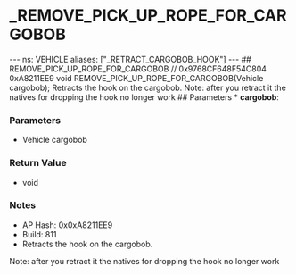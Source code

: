 # _REMOVE_PICK_UP_ROPE_FOR_CARGOBOB

--- ns: VEHICLE aliases: ["_RETRACT_CARGOBOB_HOOK"] --- ## REMOVE_PICK_UP_ROPE_FOR_CARGOBOB  // 0x9768CF648F54C804 0xA8211EE9 void REMOVE_PICK_UP_ROPE_FOR_CARGOBOB(Vehicle cargobob);  Retracts the hook on the cargobob. Note: after you retract it the natives for dropping the hook no longer work  ## Parameters * **cargobob**:

### Parameters
* Vehicle cargobob

### Return Value
* void

### Notes
* AP Hash: 0x0xA8211EE9
* Build: 811
* Retracts the hook on the cargobob.

Note: after you retract it the natives for dropping the hook no longer work

